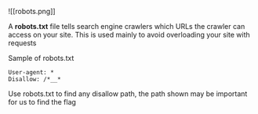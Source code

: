 ![[robots.png]]

A **robots.txt** file tells search engine crawlers which URLs the crawler can access on your site. This is used mainly to avoid overloading your site with requests

Sample of robots.txt
```text
User-agent: *
Disallow: /*__*
```

Use robots.txt to find any disallow path, the path shown may be important for us to find the flag



